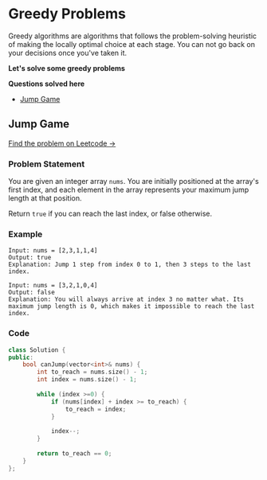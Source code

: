 # Greedy Problems
Greedy algorithms are algorithms that follows the problem-solving heuristic of making the locally optimal choice at each stage. You can not go back on your decisions once you've taken it.

**Let's solve some greedy problems**

**Questions solved here**

- [Jump Game](#jump-game)

## Jump Game
[Find the problem on Leetcode $\to$](https://leetcode.com/problems/jump-game/)
### Problem Statement
You are given an integer array `nums`. You are initially positioned at the array's first index, and each element in the array represents your maximum jump length at that position.

Return `true` if you can reach the last index, or false otherwise.

### Example
```
Input: nums = [2,3,1,1,4]
Output: true
Explanation: Jump 1 step from index 0 to 1, then 3 steps to the last index.
```

```
Input: nums = [3,2,1,0,4]
Output: false
Explanation: You will always arrive at index 3 no matter what. Its maximum jump length is 0, which makes it impossible to reach the last index.
```

### Code
```cpp
class Solution {
public:
    bool canJump(vector<int>& nums) {
        int to_reach = nums.size() - 1;
        int index = nums.size() - 1;
        
        while (index >=0) {
            if (nums[index] + index >= to_reach) {
                to_reach = index;
            } 
            
            index--;
        }
        
        return to_reach == 0;
    }
};
```